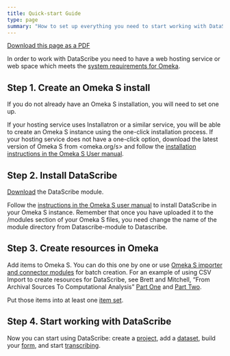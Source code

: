 ```yaml
---
title: Quick-start Guide
type: page
summary: "How to set up everything you need to start working with DataScribe"
---
```

[Download this page as a PDF](/DataScribeQuickstart.pdf)

In order to work with DataScribe you need to have a web hosting service or web space which meets the [system requirements for Omeka](https://omeka.org/s/docs/user-manual/install/#system-requirements).

## Step 1. Create an Omeka S install

If you do not already have an Omeka S installation, you will need to set one up.

If your hosting service uses Installatron or a similar service, you will be able to create an Omeka S instance using the one-click installation process. If your hosting service does not have a one-click option, download the latest version of Omeka S from <omeka.org/s> and follow the [installation instructions in the Omeka S User manual](https://omeka.org/s/docs/user-manual/install/).

## Step 2. Install DataScribe

[Download](https://omeka.org/s/modules/Datascribe-module/) the DataScribe module.

Follow the [instructions in the Omeka S user manual](https://omeka.org/s/docs/user-manual/modules/#installing-modules) to install DataScribe in your Omeka S instance. Remember that once you have uploaded it to the /modules section of your Omeka S files, you need change the name of the module directory from Datascribe-module to Datascribe.

## Step 3. Create resources in Omeka

Add items to Omeka S. You can do this one by one or use [Omeka S importer and connector modules](https://omeka.org/s/modules/) for batch creation. For an example of using CSV Import to create resources for DataScribe, see Brett and Mitchell, “From Archival Sources To Computational Analysis” [Part One](https://deathbynumbers.org/2022/04/25/from-archival-sources-to-computational-analysis-part-one/) and [Part Two](https://deathbynumbers.org/2022/05/09/from-archival-sources-to-computational-analysis-part-two/).

Put those items into at least one [item set](https://omeka.org/s/docs/user-manual/content/item-sets/).

## Step 4. Start working with DataScribe

Now you can start using DataScribe: create a [project](https://github.com/chnm/Datascribe-module/wiki/Projects), add a [dataset](https://github.com/chnm/Datascribe-module/wiki/Datasets), build your [form](https://github.com/chnm/Datascribe-module/wiki/Datasets-forms), and start [transcribing](https://github.com/chnm/Datascribe-module/wiki/Transcribing-data).
